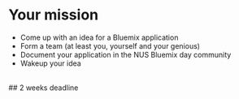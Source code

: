 #  Your mission

- Come up with an idea for a Bluemix application
- Form a team (at least you, yourself and your genious)
- Document your application in the NUS Bluemix day community
- Wakeup your idea
<br />
## 2 weeks deadline
